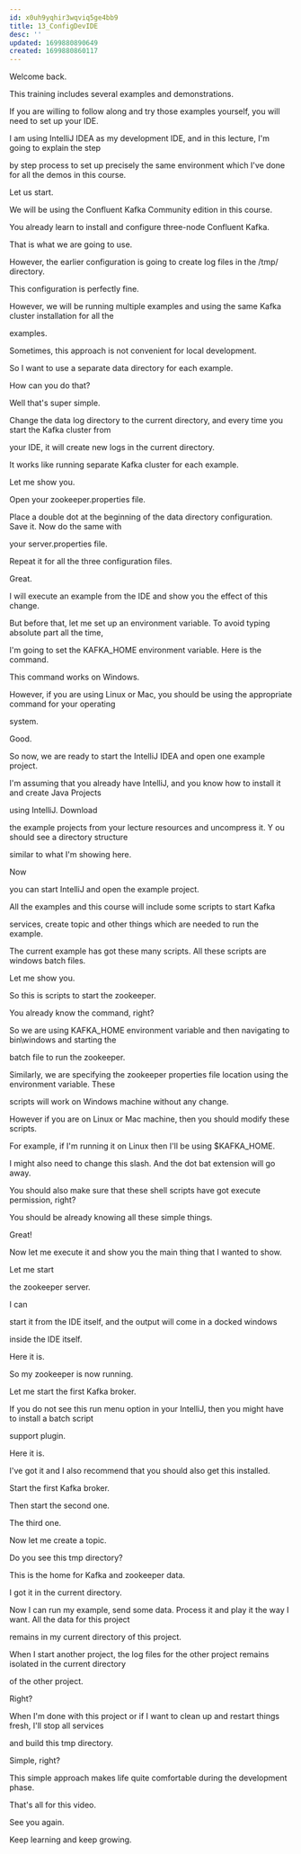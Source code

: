 ```yaml
---
id: x0uh9yqhir3wqviq5ge4bb9
title: 13_ConfigDevIDE
desc: ''
updated: 1699880890649
created: 1699880860117
---
```


Welcome back.

This training includes several examples and demonstrations.

If you are willing to follow along and try those examples yourself, you will need to set up your IDE.

I am using IntelliJ IDEA as my development IDE, and in this lecture, I'm going to explain the step

by step process to set up precisely the same environment which I've done for all the demos in this course.

Let us start.

We will be using the Confluent Kafka Community edition in this course.

You already learn to install and configure three-node Confluent Kafka.

That is what we are going to use.

However, the earlier configuration is going to create log files in the /tmp/ directory.

This configuration is perfectly fine.

However, we will be running multiple examples and using the same Kafka cluster installation for all the

examples.

Sometimes, this approach is not convenient for local development.

So I want to use a separate data directory for each example.

How can you do that?

Well that's super simple.

Change the data log directory to the current directory, and every time you start the Kafka cluster from

your IDE, it will create new logs in the current directory.

It works like running separate Kafka cluster for each example.

Let me show you.

Open your zookeeper.properties file.

Place a double dot at the beginning of the data directory configuration. Save it. Now do the same with

your server.properties file.

Repeat it for all the three configuration files.

Great.

I will execute an example from the IDE and show you the effect of this change.

But before that, let me set up an environment variable. To avoid typing absolute part all the time,

I'm going to set the KAFKA_HOME environment variable. Here is the command.

This command works on Windows.

However, if you are using Linux or Mac, you should be using the appropriate command for your operating

system.

Good.

So now, we are ready to start the IntelliJ IDEA and open one example project.

I'm assuming that you already have IntelliJ, and you know how to install it and create Java Projects

using IntelliJ. Download

the example projects from your lecture resources and uncompress it. Y ou should see a directory structure

similar to what I'm showing here.

Now

you can start IntelliJ and open the example project.

All the examples and this course will include some scripts to start Kafka

services, create topic and other things which are needed to run the example.

The current example has got these many scripts. All these scripts are windows batch files.

Let me show you.

So this is scripts to start the zookeeper.

You already know the command, right?

So we are using KAFKA_HOME environment variable and then navigating to bin\windows and starting the

batch file to run the zookeeper.

Similarly, we are specifying the zookeeper properties file location using the environment variable. These

scripts will work on Windows machine without any change.

However if you are on Linux or Mac machine, then you should modify these scripts.

For example, if I'm running it on Linux then I'll be using $KAFKA_HOME.

I might also need to change this slash. And the dot bat extension will go away.

You should also make sure that these shell scripts have got execute permission, right?

You should be already knowing all these simple things.

Great!

Now let me execute it and show you the main thing that I wanted to show.

Let me start

the zookeeper server.

I can

start it from the IDE itself, and the output will come in a docked windows

inside the IDE itself.

Here it is.

So my zookeeper is now running.

Let me start the first Kafka broker.

If you do not see this run menu option in your IntelliJ, then you might have to install a batch script

support plugin.

Here it is.

I've got it and I also recommend that you should also get this installed.

Start the first Kafka broker.

Then start the second one.

The third one.

Now let me create a topic.

Do you see this tmp directory?

This is the home for Kafka and zookeeper data.

I got it in the current directory.

Now I can run my example, send some data. Process it and play it the way I want. All the data for this project

remains in my current directory of this project.

When I start another project, the log files for the other project remains isolated in the current directory

of the other project.

Right?

When I'm done with this project or if I want to clean up and restart things fresh, I'll stop all services

and build this tmp directory.

Simple, right?

This simple approach makes life quite comfortable during the development phase.

That's all for this video.

See you again.

Keep learning and keep growing.